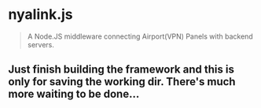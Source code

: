 # nyalink.js

> A Node.JS middleware connecting Airport(VPN) Panels with backend servers.

## Just finish building the framework and this is only for saving the working dir. There's much more waiting to be done... 

<!--

**Using gRPC Protocol.**

Inspired by [yahagi.js](https://github.com/trojan-cluster/yahagi.js)

## Supported Now

- Panels
    - [x] [SSPanel-UIM](https://github.com/Anankke/SSPanel-Uim)
    - [ ] V2Board (🚧WIP...)
- Backends
    - [x] [Trojan-Go](https://github.com/p4gefau1t/trojan-go)
    - [ ] V2Ray (🚧WIP...)
- Functions
    - [x] Users management
    - [x] Traffic report
    - [x] Server load report
    - [x] IP / Bandwidth restriction
    - [ ] Backend configs generate (🚧WIP...)

## Using instructions

1. `git clone https://github.com/nyawork/nyalink.js`
2. `npm install`
3. `cp config.example.yml config.yml`
4. Edit `config.yml`
5. `node nyalink.js` or use a daemon to run it, like pm2 / screen.

## Docker Version

🚧WIP...

## Use static gRPC libs (not fully developed)

1. `grpc_tools_node_protoc --js_out=import_style=es6,binary:./ --grpc_out=./ ./protos/trojan.proto`
